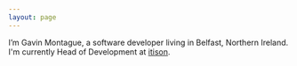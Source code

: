 ```yaml
---
layout: page
---
```


I’m Gavin Montague, a software developer living in Belfast, Northern Ireland. I'm currently Head of Development at [itison](https://www.itison.com).
